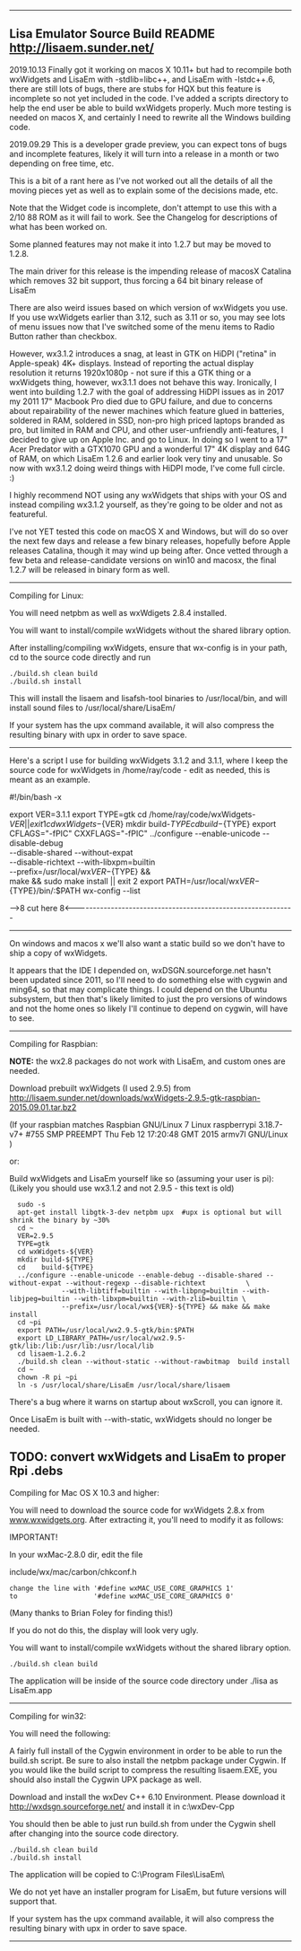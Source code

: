 ------------------------------------------------------------------------------
Lisa Emulator Source Build README                    http://lisaem.sunder.net/
------------------------------------------------------------------------------

2019.10.13 Finally got it working on macos X 10.11+ but had to recompile
both wxWidgets and LisaEm with -stdlib=libc++, and LisaEm with -lstdc++.6,
there are still lots of bugs, there are stubs for HQX but this feature is
incomplete so not yet included in the code. I've added a scripts directory
to help the end user be able to build wxWidgets properly. Much more testing
is needed on macos X, and certainly I need to rewrite all the Windows building
code.


2019.09.29 This is a developer grade preview, you can expect tons of bugs and
incomplete features, likely it will turn into a release in a month or two
depending on free time, etc.

This is a bit of a rant here as I've not worked out all the details of all
the moving pieces yet as well as to explain some of the decisions made,
etc.

Note that the Widget code is incomplete, don't attempt to use this with a
2/10 88 ROM as it will fail to work. See the Changelog for descriptions of
what has been worked on.

Some planned features may not make it into 1.2.7 but may be moved to 1.2.8.

The main driver for this release is the impending release of macosX Catalina
which removes 32 bit support, thus forcing a 64 bit binary release of LisaEm

There are also weird issues based on which version of wxWidgets you use.
If you use wxWidgets earlier than 3.12, such as 3.11 or so, you may see
lots of menu issues now that I've switched some of the menu items to Radio
Button rather than checkbox.

However, wx3.1.2 introduces a snag, at least in GTK on HiDPI ("retina" in
Apple-speak) 4K+ displays. Instead of reporting the actual display resolution
it returns 1920x1080p - not sure if this a GTK thing or a wxWidgets thing,
however, wx3.1.1 does not behave this way. Ironically, I went into building
1.2.7 with the goal of addressing HiDPI issues as in 2017 my 2011 17" Macbook
Pro died due to GPU failure, and due to concerns about repairability of the
newer machines which feature glued in batteries, soldered in RAM, soldered
in SSD, non-pro high priced laptops branded as pro, but limited in RAM and
CPU, and other user-unfriendly anti-features, I decided to give up on
Apple Inc. and go to Linux. In doing so I went to a 17" Acer Predator with
a GTX1070 GPU and a wonderful 17" 4K display and 64G of RAM, on which LisaEm
1.2.6 and earlier look very tiny and unusable. So now with wx3.1.2 doing 
weird things with HiDPI mode, I've come full circle. :)


I highly recommend NOT using any wxWidgets that ships with your OS and
instead compiling wx3.1.2 yourself, as they're going to be older and not
as featureful.

I've not YET tested this code on macOS X and Windows, but will do so over
the next few days and release a few binary releases, hopefully before
Apple releases Catalina, though it may wind up being after. Once vetted
through a few beta and release-candidate versions on win10 and macosx, the
final 1.2.7 will be released in binary form as well.

------------------------------------------------------------------------------

Compiling for Linux:

You will need netpbm as well as wxWdigets 2.8.4 installed.

You will want to install/compile wxWidgets without the
shared library option.      

After installing/compiling wxWidgets, ensure that wx-config
is in your path, cd to the source code directly and run

	./build.sh clean build
	./build.sh install  


This will install the lisaem and lisafsh-tool binaries to
/usr/local/bin, and will install sound files to 
/usr/local/share/LisaEm/

If your system has the upx command available, it will
also compress the resulting binary with upx in order to save
space.

------------------------------------------------------------------------------
Here's a script I use for building wxWidgets 3.1.2 and 3.1.1, where I keep
the source code for wxWidgets in /home/ray/code - edit as needed, this is
meant as an example.

#!/bin/bash -x

export VER=3.1.1
export TYPE=gtk
cd /home/ray/code/wxWidgets-${VER} || exit 1
cd wxWidgets-${VER}
mkdir build-${TYPE}
cd    build-${TYPE}
export CFLAGS="-fPIC" CXXFLAGS="-fPIC"
../configure --enable-unicode    --disable-debug        \
             --disable-shared    --without-expat        \
             --disable-richtext  --with-libxpm=builtin  \
             --prefix=/usr/local/wx${VER}-${TYPE} &&    \
             make && sudo make install || exit 2
export PATH=/usr/local/wx${VER}-${TYPE}/bin/:$PATH
wx-config --list

-->8 cut here 8<-------------------------------------------------------------

------------------------------------------------------------------------------
On windows and macos x we'll also want a static build so we don't have to ship
a copy of wxWidgets.

It appears that the IDE I depended on, wxDSGN.sourceforge.net hasn't been
updated since 2011, so I'll need to do something else with cygwin and ming64,
so that may complicate things. I could depend on the Ubuntu subsystem, but then
that's likely limited to just the pro versions of windows and not the home ones
so likely I'll continue to depend on cygwin, will have to see.

------------------------------------------------------------------------------
Compiling for Raspbian:

**NOTE:** the wx2.8 packages do not work with LisaEm, and custom ones are needed.

Download prebuilt wxWidgets (I used 2.9.5) from
http://lisaem.sunder.net/downloads/wxWidgets-2.9.5-gtk-raspbian-2015.09.01.tar.bz2                                                                                                                                                                                           

(If your raspbian matches Raspbian GNU/Linux 7
Linux raspberrypi 3.18.7-v7+ #755 SMP PREEMPT Thu Feb 12 17:20:48 GMT 2015 armv7l GNU/Linux )

or:

Build wxWidgets and LisaEm yourself like so (assuming your user is pi):
(Likely you should use wx3.1.2 and not 2.9.5 - this text is old)

```
  sudo -s
  apt-get install libgtk-3-dev netpbm upx  #upx is optional but will shrink the binary by ~30%
  cd ~
  VER=2.9.5
  TYPE=gtk
  cd wxWidgets-${VER}
  mkdir build-${TYPE}
  cd    build-${TYPE}
  ../configure --enable-unicode --enable-debug --disable-shared --without-expat --without-regexp --disable-richtext          \
             --with-libtiff=builtin --with-libpng=builtin --with-libjpeg=builtin --with-libxpm=builtin --with-zlib=builtin \
             --prefix=/usr/local/wx${VER}-${TYPE} && make && make install
  cd ~pi
  export PATH=/usr/local/wx2.9.5-gtk/bin:$PATH
  export LD_LIBRARY_PATH=/usr/local/wx2.9.5-gtk/lib:/lib:/usr/lib:/usr/local/lib
  cd lisaem-1.2.6.2
  ./build.sh clean --without-static --without-rawbitmap  build install
  cd ~
  chown -R pi ~pi
  ln -s /usr/local/share/LisaEm /usr/local/share/lisaem
```

There's a bug where it warns on startup about wxScroll, you can ignore it.

Once LisaEm is built with --with-static, wxWidgets should no longer be needed.

TODO: convert wxWidgets and LisaEm to proper Rpi .debs
------------------------------------------------------------------------------

Compiling for Mac OS X 10.3 and higher:

You will need to download the source code for wxWidgets 2.8.x
from www.wxwidgets.org.  After extracting it, you'll need
to modify it as follows:


IMPORTANT!

In your wxMac-2.8.0 dir, edit the file

include/wx/mac/carbon/chkconf.h

```
change the line with '#define wxMAC_USE_CORE_GRAPHICS 1' 
to                   '#define wxMAC_USE_CORE_GRAPHICS 0'
```

(Many thanks to Brian Foley for finding this!)

If you do not do this, the display will look very ugly.


You will want to install/compile wxWidgets without the
shared library option.      


	./build.sh clean build

The application will be inside of the source code
directory under ./lisa as LisaEm.app



------------------------------------------------------------------------------

Compiling for win32:

You will need the following:

A fairly full install of the Cygwin environment in order to be
able to run the build.sh script.   Be sure to also install
the netpbm package under Cygwin.  If you would like the build
script to compress the resulting lisaem.EXE, you should also
install the Cygwin UPX package as well.


Download and install the wxDev C++ 6.10 Environment.  Please
download it http://wxdsgn.sourceforge.net/ and install it in 
c:\\wxDev-Cpp

You should then be able to just run build.sh from under the
Cygwin shell after changing into the source code directory.


	./build.sh clean build
	./build.sh install  

The application will be copied to C:\Program Files\LisaEm\

We do not yet have an installer program for LisaEm, but future
versions will support that.


If your system has the upx command available, it will
also compress the resulting binary with upx in order to save
space.

------------------------------------------------------------------------------

